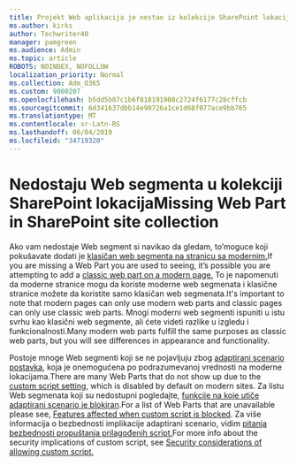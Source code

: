 ```yaml
---
title: Projekt Web aplikacija je nestao iz kolekcije SharePoint lokacija
ms.author: kirks
author: Techwriter40
manager: pamgreen
ms.audience: Admin
ms.topic: article
ROBOTS: NOINDEX, NOFOLLOW
localization_priority: Normal
ms.collection: Adm_O365
ms.custom: 9000207
ms.openlocfilehash: b5dd5b87c1b6f818191908c2724f6177c28cffcb
ms.sourcegitcommit: 6d341637dbb14e90726a1ce1d68f077ace9bb765
ms.translationtype: MT
ms.contentlocale: sr-Latn-RS
ms.lasthandoff: 06/04/2019
ms.locfileid: "34719320"
---
```

# <a name="missing-web-part-in-sharepoint-site-collection"></a><span data-ttu-id="168b8-102">Nedostaju Web segmenta u kolekciji SharePoint lokacija</span><span class="sxs-lookup"><span data-stu-id="168b8-102">Missing Web Part in SharePoint site collection</span></span>

<p><span data-ttu-id="168b8-103">Ako vam nedostaje Web segment si navikao da gledam, to&rsquo;moguce koji pokušavate dodati je <a href="https://support.office.com/en-us/article/classic-and-modern-web-part-experiences-3fdae6c3-8fc1-49ab-8708-8c104b882e64">klasičan web segmenta na stranicu sa modernim.</a></span><span class="sxs-lookup"><span data-stu-id="168b8-103">If you are missing a Web Part you are used to seeing, it&rsquo;s possible you are attempting to add a <a href="https://support.office.com/en-us/article/classic-and-modern-web-part-experiences-3fdae6c3-8fc1-49ab-8708-8c104b882e64">classic web part on a modern page.</a></span></span> <span data-ttu-id="168b8-104">To je napomenuti da moderne stranice mogu da koriste moderne web segmenata i klasične stranice možete da koristite samo klasičan web segmenata.</span><span class="sxs-lookup"><span data-stu-id="168b8-104">It's important to note that modern pages can only use modern web parts and classic pages can only use classic web parts.</span></span> <span data-ttu-id="168b8-105">Mnogi moderni web segmenti ispuniti u istu svrhu kao klasični web segmente, ali ćete videti razlike u izgledu i funkcionalnosti.</span><span class="sxs-lookup"><span data-stu-id="168b8-105">Many modern web parts fulfill the same purposes as classic web parts, but you will see differences in appearance and functionality.</span></span></p> <p><span data-ttu-id="168b8-106">Postoje mnoge Web segmenti koji se ne pojavljuju zbog <a href="https://docs.microsoft.com/en-us/sharepoint/allow-or-prevent-custom-script">adaptirani scenario postavka</a>, koja je onemogućena po podrazumevanoj vrednosti na moderne lokacijama.</span><span class="sxs-lookup"><span data-stu-id="168b8-106">There are many Web Parts that do not show up due to the <a href="https://docs.microsoft.com/en-us/sharepoint/allow-or-prevent-custom-script">custom script setting</a>, which is disabled by default on modern sites.</span></span> <span data-ttu-id="168b8-107">Za listu Web segmenata koji su nedostupni pogledajte, <a href="https://docs.microsoft.com/en-us/sharepoint/allow-or-prevent-custom-script#features-affected-when-custom-script-is-blocked">funkcije na koje utiče adaptirani scenario je blokiran</a>.</span><span class="sxs-lookup"><span data-stu-id="168b8-107">For a list of Web Parts that are unavailable please see, <a href="https://docs.microsoft.com/en-us/sharepoint/allow-or-prevent-custom-script#features-affected-when-custom-script-is-blocked">Features affected when custom script is blocked</a>.</span></span> <span data-ttu-id="168b8-108">Za više informacija o bezbednosti implikacije adaptirani scenario, vidim <a href="https://docs.microsoft.com/en-us/sharepoint/security-considerations-of-allowing-custom-script">pitanja bezbednosti propuštanja prilagođenih script.</a></span><span class="sxs-lookup"><span data-stu-id="168b8-108">For more info about the security implications of custom script, see <a href="https://docs.microsoft.com/en-us/sharepoint/security-considerations-of-allowing-custom-script">Security considerations of allowing custom script.</a></span></span></p>
